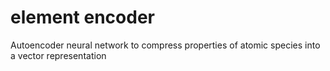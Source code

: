# element encoder
Autoencoder neural network to compress properties of atomic species into a vector representation
